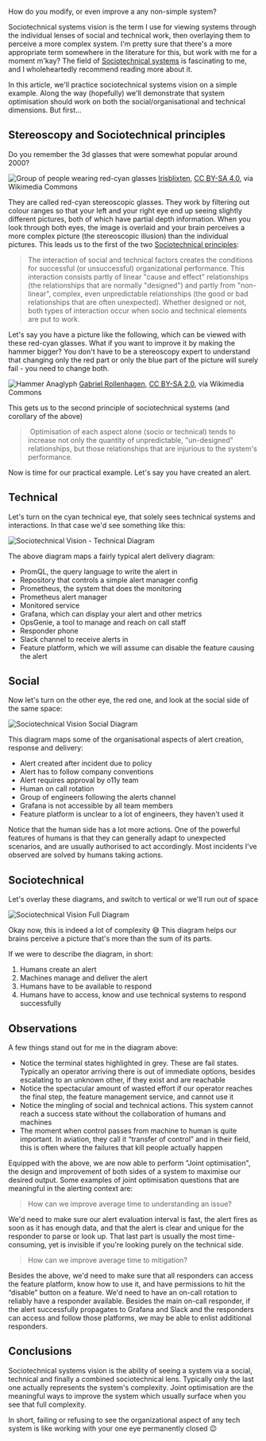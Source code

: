 How do you modify, or even improve a any non-simple system?

Sociotechnical systems vision is the term I use for viewing systems through the individual lenses of social and technical work, then overlaying them to perceive a more complex system. I'm pretty sure that there's a more appropriate term somewhere in the literature for this, but work with me for a moment m'kay? The field of [Sociotechnical systems](Sociotechnical%20systems.md) is fascinating to me, and I wholeheartedly recommend reading more about it.

In this article, we'll practice sociotechnical systems vision on a simple example. Along the way (hopefully) we'll demonstrate that system optimisation should work on both the social/organisational and technical dimensions. But first...

## Stereoscopy and Sociotechnical principles

Do you remember the 3d glasses that were somewhat popular around 2000?

![Group of people wearing red-cyan glasses](https://upload.wikimedia.org/wikipedia/commons/4/44/Chick_Quest.png)
<a href="https://commons.wikimedia.org/wiki/File:Chick_Quest.png">Irisblixten</a>, <a href="https://creativecommons.org/licenses/by-sa/4.0">CC BY-SA 4.0</a>, via Wikimedia Commons

They are called red-cyan stereoscopic glasses. They work by filtering out colour ranges so that your left and your right eye end up seeing slightly different pictures, both of which have partial depth information. When you look through both eyes, the image is overlaid and your brain perceives a more complex picture (the stereoscopic illusion) than the individual pictures. This leads us to the first of the two [Sociotechnical principles](https://en.wikipedia.org/wiki/Sociotechnical_system#Overview):

> The interaction of social and technical factors creates the conditions for successful (or unsuccessful) organizational performance. This interaction consists partly of linear "cause and effect" relationships (the relationships that are normally "designed") and partly from "non-linear", complex, even unpredictable relationships (the good or bad relationships that are often unexpected). Whether designed or not, both types of interaction occur when socio and technical elements are put to work.

Let's say you have a picture like the following, which can be viewed with these red-cyan glasses. What if you want to improve it by making the hammer bigger? You don't have to be a stereoscopy expert to understand that changing only the red part or only the blue part of the picture will surely fail - you need to change both. 

![Hammer Anaglyph](https://upload.wikimedia.org/wikipedia/commons/0/0a/Hammer_anaglyph_%2814656149338%29.jpg)
<a href="https://commons.wikimedia.org/wiki/File:Hammer_anaglyph_(14656149338).jpg">Gabriel Rollenhagen</a>, <a href="https://creativecommons.org/licenses/by-sa/2.0">CC BY-SA 2.0</a>, via Wikimedia Commons

This gets us to the second principle of sociotechnical systems (and corollary of the above)

>  Optimisation of each aspect alone (socio or technical) tends to increase not only the quantity of unpredictable, "un-designed" relationships, but those relationships that are injurious to the system's performance.

Now is time for our practical example. Let's say you have created an alert.

## Technical

Let's turn on the cyan technical eye, that solely sees technical systems and interactions. In that case we'd see something like this:

![Sociotechnical Vision - Technical Diagram](../media/SociotechnicalVisionTechnical.jpg)

The above diagram maps a fairly typical alert delivery diagram:
* PromQL, the query language to write the alert in
* Repository that controls a simple alert manager config
* Prometheus, the system that does the monitoring
* Prometheus alert manager
* Monitored service
* Grafana, which can display your alert and other metrics
* OpsGenie, a tool to manage and reach on call staff
* Responder phone
* Slack channel to receive alerts in
* Feature platform, which we will assume can disable the feature causing the alert

## Social

Now let's turn on the other eye, the red one, and look at the social side of the same space:

![Sociotechnical Vision Social Diagram](../media/SociotechnicalVisionSocial.jpg)

This diagram maps some of the organisational aspects of alert creation, response and delivery:
* Alert created after incident due to policy
* Alert has to follow company conventions
* Alert requires approval by o11y team
* Human on call rotation
* Group of engineers following the alerts channel
* Grafana is not accessible by all team members
* Feature platform is unclear to a lot of engineers, they haven't used it

Notice that the human side has a lot more actions. One of the powerful features of humans is that they can generally adapt to unexpected scenarios, and are usually authorised to act accordingly. Most incidents I've observed are solved by humans taking actions.

## Sociotechnical

Let's overlay these diagrams, and switch to vertical or we'll run out of space

![Sociotechnical Vision Full Diagram](../media/SociotechnicalVisionFullVertical.jpg)

Okay now, this is indeed a lot of complexity 😅  This diagram helps our brains perceive a picture that's more than the sum of its parts.

If we were to describe the diagram, in short:
1. Humans create an alert
2. Machines manage and deliver the alert
3. Humans have to be available to respond
4. Humans have to access, know and use technical systems to respond successfully

## Observations

A few things stand out for me in the diagram above:
* Notice the terminal states highlighted in grey. These are fail states. Typically an operator arriving there is out of immediate options, besides escalating to an unknown other, if they exist and are reachable
* Notice the spectacular amount of wasted effort if our operator reaches the final step, the feature management service, and cannot use it
* Notice the mingling of social and technical actions. This system cannot reach a success state without the collaboration of humans and machines
* The moment when control passes from machine to human is quite important. In aviation, they call it “transfer of control” and in their field, this is often where the failures that kill people actually happen

Equipped with the above, we are now able to perform "Joint optimisation", the design and improvement of both sides of a system to maximise our desired output. Some examples of joint optimisation questions that are meaningful in the alerting context are:

> How can we improve average time to understanding an issue?

We'd need to make sure our alert evaluation interval is fast, the alert fires as soon as it has enough data, and that the alert is clear and unique for the responder to parse or look up. That last part is usually the most time-consuming, yet is invisible if you're looking purely on the technical side.

> How can we improve average time to mitigation?

Besides the above, we'd need to make sure that all responders can access the feature platform, know how to use it, and have permissions to hit the “disable” button on a feature. We'd need to have an on-call rotation to reliably have a responder available. Besides the main on-call responder, if the alert successfully propagates to Grafana and Slack and the responders can access and follow those platforms, we may be able to enlist additional responders. 

## Conclusions

Sociotechnical systems vision is the ability of seeing a system via a social, technical and finally a combined sociotechnical lens. Typically only the last one actually represents the system's complexity. Joint optimisation are the meaningful ways to improve the system which usually surface when you see that full complexity. 

In short, failing or refusing to see the organizational aspect of any tech system is like working with your one eye permanently closed 😉